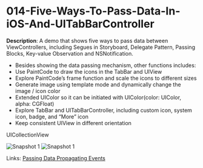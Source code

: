 # 014-Five-Ways-To-Pass-Data-In-iOS-And-UITabBarController

**Description**: A demo that shows five ways to pass data between ViewControllers, including Segues in Storyboard, Delegate Pattern, Passing Blocks, Key-value Observation and NSNotification. 

* Besides showing the data passing mechanism, other functions includes:
* Use PaintCode to draw the icons in the TabBar and UIView 
* Explore PaintCode’s frame function and  scale the icons to different sizes 
* Generate image using template mode and dynamically change the image / icon color 
* Extended UIColor so it can be initiated with UIColor(color: UIColor, alpha: CGFloat) 
* Explore TabBar and UITabBarController, including custom icon, system icon, badge, and “More” icon
* Keep consistent UIView in different orientation   

UICollectionView

![Snapshot 1](https://github.com/vidaaudrey/014-Five-Ways-To-Pass-Data-In-iOS-And-UITabBarController/blob/master/_snapshort/snapshot.gif)
![Snapshot 1](https://github.com/vidaaudrey/014-Five-Ways-To-Pass-Data-In-iOS-And-UITabBarController/blob/master/_snapshort/snapshot0.png)



Links: [Passing Data Propagating Events](https://github.com/codepath/ios_guides/wiki/Passing-Data-Propagating-Events)



